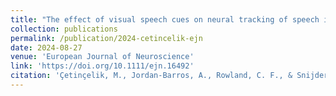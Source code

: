 ```yaml
---
title: "The effect of visual speech cues on neural tracking of speech in 10‐month‐old infants"
collection: publications
permalink: /publication/2024-cetincelik-ejn
date: 2024-08-27
venue: 'European Journal of Neuroscience'
link: 'https://doi.org/10.1111/ejn.16492'
citation: 'Çetinçelik, M., Jordan‐Barros, A., Rowland, C. F., & Snijders, T. M. (2024). The effect of visual speech cues on neural tracking of speech in 10‐month‐old infants. European Journal of Neuroscience, 60(6), 5381-5399. doi:10.1111/ejn.16492.'
--- 
```

